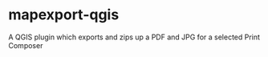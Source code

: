 # mapexport-qgis
A QGIS plugin which exports and zips up a PDF and JPG for a selected Print Composer
